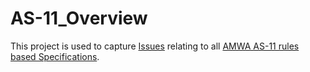 # AS-11_Overview

This project is used to capture [Issues](https://github.com/AMWA-TV/AS-11_Overview/issues) relating to all [AMWA AS-11 rules based Specifications](http://amwa.tv/projects/AS-11.shtml).
